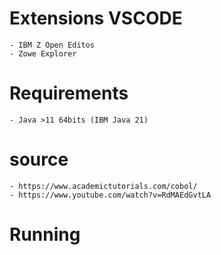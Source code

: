 # Extensions VSCODE
    - IBM Z Open Editos
    - Zowe Explorer

# Requirements
    - Java >11 64bits (IBM Java 21)

# source
    - https://www.academictutorials.com/cobol/
    - https://www.youtube.com/watch?v=RdMAEdGvtLA

# Running

